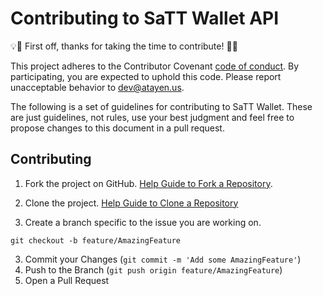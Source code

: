 # Contributing to SaTT Wallet API 

:bulb::tada: First off, thanks for taking the time to contribute! :tada::bulb:

This project adheres to the Contributor Covenant [code of conduct](CODE_OF_CONDUCT.md).
By participating, you are expected to uphold this code. Please report unacceptable
behavior to dev@atayen.us.

The following is a set of guidelines for contributing to SaTT Wallet.
These are just guidelines, not rules, use your best judgment and feel free to
propose changes to this document in a pull request.

## Contributing

1. Fork the project on GitHub.
  [Help Guide to Fork a Repository](https://help.github.com/en/articles/fork-a-repo/).
2. Clone the project.
   [Help Guide to Clone a Repository](https://help.github.com/en/articles/cloning-a-repository)

3. Create a branch specific to the issue you are working on.
 ```shell
 git checkout -b feature/AmazingFeature
 ```
3. Commit your Changes (`git commit -m 'Add some AmazingFeature'`)
4. Push to the Branch (`git push origin feature/AmazingFeature`)
5. Open a Pull Request
